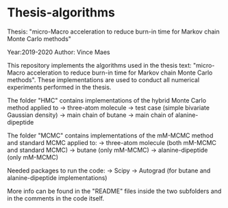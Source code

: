 # Thesis-algorithms
Thesis: "micro-Macro acceleration to reduce burn-in time for Markov chain Monte Carlo methods"

Year:2019-2020
Author: Vince Maes

This repository implements the algorithms used in the thesis text:
"micro-Macro acceleration to reduce burn-in time for Markov chain Monte Carlo methods".
These implementations are used to conduct all numerical experiments performed in the thesis.

The folder "HMC" contains implementations of the hybrid Monte Carlo method applied to
-> three-atom molecule
-> test case (simple bivariate Gaussian density)
-> main chain of butane
-> main chain of alanine-dipeptide

The folder "MCMC" contains implementations of the mM-MCMC method and standard MCMC
applied to:
-> three-atom molecule (both mM-MCMC and standard MCMC)
-> butane (only mM-MCMC)
-> alanine-dipeptide (only mM-MCMC)

Needed packages to run the code:
 -> Scipy
 -> Autograd (for butane and alanine-dipeptide implementations)

More info can be found in the "README" files inside the two subfolders and in the comments
in the code itself.
